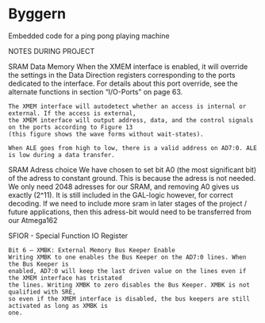 # Byggern
Embedded code for a ping pong playing machine


NOTES DURING PROJECT

SRAM Data Memory
	When the XMEM interface is enabled, it will override the settings in the Data Direction registers
	corresponding to the ports dedicated to the interface. For details about this port override, see the
	alternate functions in section “I/O-Ports” on page 63. 
	
	The XMEM interface will autodetect whether an access is internal or external. If the access is external, 
	the XMEM interface will output address, data, and the control signals on the ports according to Figure 13 
	(this figure shows the wave forms without wait-states).

	When ALE goes from high to low, there is a valid address on AD7:0. ALE is low during a data transfer.
	
SRAM Adress choice
	We have chosen to set bit A0 (the most significant bit) of the adress to constant ground. This is because
	the adress is not needed. We only need 2048 adresses for our SRAM, and removing A0 gives us exactly (2^11).
	It is still included in the GAL-logic however, for correct decoding. If we need to include more sram
	in later stages of the project / future applications, then this adress-bit would need to be transferred 
	from our Atmega162

SFIOR - Special Function IO Register

	Bit 6 – XMBK: External Memory Bus Keeper Enable
	Writing XMBK to one enables the Bus Keeper on the AD7:0 lines. When the Bus Keeper is
	enabled, AD7:0 will keep the last driven value on the lines even if the XMEM interface has tristated
	the lines. Writing XMBK to zero disables the Bus Keeper. XMBK is not qualified with SRE,
	so even if the XMEM interface is disabled, the bus keepers are still activated as long as XMBK is
	one.
